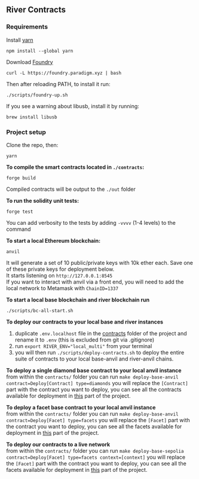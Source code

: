 <h2>River Contracts</h2>

<h3>Requirements</h3>

Install [yarn](https://classic.yarnpkg.com/lang/en/docs/install/#mac-stable)

```shell
npm install --global yarn
```

Download [Foundry](https://github.com/foundry-rs/foundry)

```shell
curl -L https://foundry.paradigm.xyz | bash
```

Then after reloading PATH, to install it run:

```shell
./scripts/foundry-up.sh
```

If you see a warning about libusb, install it by running:

```shell
brew install libusb
```

<h3>Project setup</h3>

Clone the repo, then:

```shell
yarn
```

<b>To compile the smart contracts located in `./contracts`:</b>

```shell
forge build
```

Compiled contracts will be output to the `./out` folder

<b>To run the solidity unit tests:</b>

```shell
forge test
```

You can add verbosity to the tests by adding `-vvvv` (1-4 levels) to the command

<b>To start a local Ethereum blockchain:</b>

```shell
anvil
```

It will generate a set of 10 public/private keys with 10k ether each. Save one of these private keys for deployment
below.\
It starts listening on `http://127.0.0.1:8545`\
If you want to interact with anvil via a front end, you will need to add the local network to Metamask
with `ChainID=1337`

<b>To start a local base blockchain and river blockchain run</b>

```shell
./scripts/bc-all-start.sh
```

<b>To deploy our contracts to your local base and river instances</b>

1. duplicate `.env.localhost` file in the [contracts](.) folder of the project and rename it to `.env` (this is excluded
   from git via .gitignore)
2. run `export RIVER_ENV="local_multi"` from your terminal
3. you will then run `./scripts/deploy-contracts.sh` to deploy the entire suite of contracts to your local base-anvil
   and river-anvil chains.

<b>To deploy a single diamond base contract to your local anvil instance</b>\
from within the `contracts/` folder you can run `make deploy-base-anvil contract=Deploy[Contract] type=diamonds` you will replace
the `[Contract]` part with the contract you want to deploy, you can see all the contracts available for deployment
in [this](./scripts/deployments/diamonds) part of the project.

<b>To deploy a facet base contract to your local anvil instance</b>\
from within the `contracts/` folder you can run `make deploy-base-anvil contract=Deploy[Facet] type=facets` you will
replace the `[Facet]` part with the contract you want to deploy, you can see all the facets available for deployment
in [this](./scripts/deployments/facets) part of the project.

<b>To deploy our contracts to a live network</b>\
from within the `contracts/` folder you can run `make deploy-base-sepolia contract=Deploy[Facet] type=facets context=[context]` you will
replace the `[Facet]` part with the contract you want to deploy, you can see all the facets available for deployment
in [this](./scripts/deployments/facets) part of the project.

